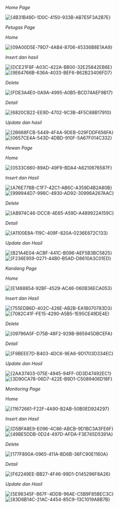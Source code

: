 *Home Page*


![{4B31B49D-1D0C-4150-933B-AB7E5F3A2B7E}](https://github.com/user-attachments/assets/0a266dac-3e56-40a0-a26e-90f523b1b6d5)

*Petugas Page*

*Home*

![{09A00D5E-79D7-4AB4-8706-45336B8E1AA9}](https://github.com/user-attachments/assets/5fb913d1-c24a-4e4d-be57-b8a2b785f7a8)

*Insert dan hasil*

![{DCE21F8F-A03C-422A-BB00-32E25842EB6E}](https://github.com/user-attachments/assets/a3616ad5-d643-4ead-b2e5-4309f5fafe6c)
![{9E64766B-636A-4033-BEF6-862B23406FD7}](https://github.com/user-attachments/assets/c7abbc8b-9163-49ed-a258-ddd7dde7bb59)

*Delete*

![{FDE3A4E0-0A9A-4995-A0B5-BCD74AEF9B17}](https://github.com/user-attachments/assets/049d7bb6-b9be-4d80-b466-642274906b5c)

*Detail*

![{6820CB22-EE9D-4702-9C3B-4F5C68B17910}](https://github.com/user-attachments/assets/d344ab22-8fcb-48f5-81c4-1be0cadb1981)

*Update dan hasil*

![{2B668FCB-5449-4F4A-9DEB-029FDDF656FA}](https://github.com/user-attachments/assets/c4ed23ed-11df-4983-8640-ac385068b0f6)
![{0657CE4A-543D-4DBD-910F-5A67F014C332}](https://github.com/user-attachments/assets/2fcbeff1-49d8-4d7d-9d8e-1ff1a7937116)


*Hewan Page*

*Home*

![{0533C660-89AD-49F9-BDA4-A6210676587F}](https://github.com/user-attachments/assets/02ff7904-078f-4dd6-83c1-a04edfb59ac0)

*Insert dan Hasil*

![{A76E778B-C1F7-42C1-AB6C-A359D4B2A80B}](https://github.com/user-attachments/assets/c15aff09-d47a-43a2-9ff8-41c1923666f9)
![{999944D7-998C-4930-AD92-30996A267AAC}](https://github.com/user-attachments/assets/89e95f1e-204f-4b36-846c-6a6997438e6d)

*Delete*

![{AB974C46-DCC8-4E65-A59D-A489922A159C}](https://github.com/user-attachments/assets/48f356a3-1fd5-4101-8d96-019d1aaed02f)


*Detail*

![{A1100E8A-119C-409F-820A-0236E672C133}](https://github.com/user-attachments/assets/3aebc89b-0ff6-430d-b793-fdf6cfc83986)

*Update dan Hasil*

![{B21A4E04-ACBF-441C-B096-AEF5B3BC5825}](https://github.com/user-attachments/assets/845bf8d6-48eb-4e0f-baee-3a994dbe6272)
![{F236E959-0271-44B0-B5AD-D8610A3C01ED}](https://github.com/user-attachments/assets/fc3b3397-d8d0-4002-addd-af6f23d8388c)


*Kandang Page*

*Home*

![{E1488854-92BF-4529-AC46-060B36ECA053}](https://github.com/user-attachments/assets/719013fc-a612-43a8-90bc-60288b39fbd7)

*Insert dan Hasil*

![{755EDB6D-402C-426E-AB2B-EA1B070783D3}](https://github.com/user-attachments/assets/9e3d07d3-c83a-4046-b2ac-394f5b43baf6)
![{7082C41F-FE15-4290-A5B5-1E95CE49DE4E}](https://github.com/user-attachments/assets/09f47ef8-c50b-4871-8cf9-e8a3c88255f5)

*Delete*

![{09796A5F-D75B-48F2-929B-B65945DBCEFA}](https://github.com/user-attachments/assets/653a2f44-6c9e-4253-81cf-db1c25e511b2)


*Detail*

![{F9BEEE7D-B403-4DC6-9EA6-9D1703D334EC}](https://github.com/user-attachments/assets/0db30dec-524e-45f8-baa7-08544fad0539)

*Update dan Hasil*

![{2AA37403-075E-4945-94FF-0D3D47492EC1}](https://github.com/user-attachments/assets/8b100720-a8de-43a0-a037-d461e555d651)
![{3D90CA78-06D7-422E-B9D1-C5089406D18F}](https://github.com/user-attachments/assets/7b6b2d72-953c-45c0-a2fe-f7b475177331)


*Monitoring Page*

*Home*

![{11672661-F22F-4A90-B2AB-50B0ED924297}](https://github.com/user-attachments/assets/c2935086-519a-4755-9a8b-e9b5fdfbfcde)

*Insert dan Hasil*

![{D5BFA8E9-E096-4C86-ABCB-9D1BC3A3FE6F}](https://github.com/user-attachments/assets/6b69ec02-a287-4646-b85d-d4276db6acc8)
![{49BE5DDB-0D24-497D-AFDA-F3E745D5391A}](https://github.com/user-attachments/assets/2329f968-a8b9-4e1e-8884-5873b02e7292)

*Delete*

![{177F890A-0965-411A-BD6B-36FC90E1160A}](https://github.com/user-attachments/assets/aea0086a-680e-442f-89d8-cc7452e65b0e)


*Detail*

![{F62249EE-BB27-4F46-99D1-D145296F8A26}](https://github.com/user-attachments/assets/0724c747-160b-45f9-b1de-0bf79e56a531)

*Update dan Hasil*

![{5E98345F-867F-4DDB-96AE-C5B9F85BEC3C}](https://github.com/user-attachments/assets/dfb3cdfa-9228-4f67-b59c-5f3abd33ce25)
![{83D6B14C-21AC-4454-85C9-13C1019A8B7B}](https://github.com/user-attachments/assets/b33a35b0-4735-4497-9d60-9d8fd2cb9a20)
